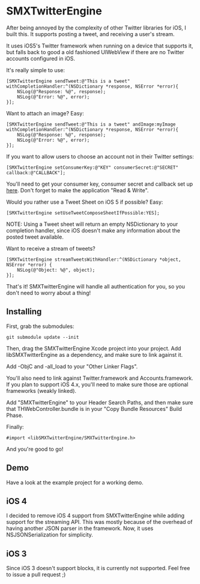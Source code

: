 # SMXTwitterEngine

After being annoyed by the complexity of other Twitter libraries for iOS, I built this. It supports
posting a tweet, and receiving a user's stream.

It uses iOS5's Twitter framework when running on a device that supports it, but falls back
to good a old fashioned UIWebView if there are no Twitter accounts configured in iOS.

It's really simple to use:

``` objc
[SMXTwitterEngine sendTweet:@"This is a tweet" withCompletionHandler:^(NSDictionary *response, NSError *error){
	NSLog(@"Response: %@", response);
	NSLog(@"Error: %@", error);
}];
```

Want to attach an image? Easy:

``` objc
[SMXTwitterEngine sendTweet:@"This is a tweet" andImage:myImage withCompletionHandler:^(NSDictionary *response, NSError *error){
	NSLog(@"Response: %@", response);
	NSLog(@"Error: %@", error);
}];
```

If you want to allow users to choose an account not in their Twitter settings:

``` objc
[SMXTwitterEngine setConsumerKey:@"KEY" consumerSecret:@"SECRET" callback:@"CALLBACK"];
```

You'll need to get your consumer key, consumer secret and callback set up [here](http://dev.twitter.com/apps). 
Don't forget to make the application "Read & Write".

Would you rather use a Tweet Sheet on iOS 5 if possible? Easy:

``` objc
[SMXTwitterEngine setUseTweetComposeSheetIfPossible:YES];
```

NOTE: Using a Tweet sheet will return an empty NSDictionary to your completion handler, since iOS doesn't make any
information about the posted tweet available.

Want to receive a stream of tweets?

```objc
[SMXTwitterEngine streamTweetsWithHandler:^(NSDictionary *object, NSError *error) {
	NSLog(@"Object: %@", object);
}];
```

That's it! SMXTwitterEngine will handle all authentication for you, so you don't need to worry about a thing!


## Installing

First, grab the submodules:

```
git submodule update --init
```

Then, drag the SMXTwitterEngine Xcode project into your project. Add libSMXTwitterEngine as a dependency,
and make sure to link against it.

Add -ObjC and -all_load to your "Other Linker Flags".

You'll also need to link against Twitter.framework and Accounts.framework. If you plan to support iOS 4.x, you'll
need to make sure those are optional frameworks (weakly linked).

Add "SMXTwitterEngine" to your Header Search Paths, and then make sure that THWebController.bundle is in your 
"Copy Bundle Resources" Build Phase.

Finally:

```objc
#import <libSMXTwitterEngine/SMXTwitterEngine.h>
```

And you're good to go!

## Demo

Have a look at the example project for a working demo.


## iOS 4

I decided to remove iOS 4 support from SMXTwitterEngine while adding support for the streaming API.
This was mostly because of the overhead of having another JSON parser in the framework. Now, it uses
NSJSONSerialization for simplicity.

## iOS 3

Since iOS 3 doesn't support blocks, it is currently not supported. Feel free to issue a pull request ;)